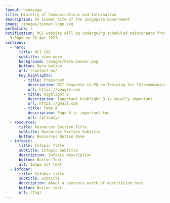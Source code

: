 ```yaml
---
layout: homepage
title: Ministry of Communications and Information
description: An Isomer site of the Singapore Government
image: /images/isomer-logo.svg
permalink: /
notification: MCI website will be undergoing scheduled maintenance from 8pm to
  9:30pm on 26 Apr 2023.
sections:
  - hero:
      title: MCI COS
      subtitle: view more
      background: /images/hero-banner.png
      button: Hero button
      url: /contact-us/
      key_highlights:
        - title: Pressroom
          description: MCI Response to PQ on Training for Telecommunications Staff
          url: https://google.com
        - title: Highlight B
          description: Important highlight B is equally important
          url: https://gmail.com
        - title: Page A
          description: Page A is important too
          url: /privacy/
  - resources:
      title: Resources Section Title
      subtitle: Resources Section Subtitle
      button: Resources Button Name
  - infopic:
      title: Infopic Title
      subtitle: Infopic Subtitle
      description: Infopic description
      button: Button Text
      alt: Image alt text
  - infobar:
      title: Infobar title
      subtitle: Subtitle
      description: About a sentence worth of description here
      button: Button text
      url: /faq/
---
```

